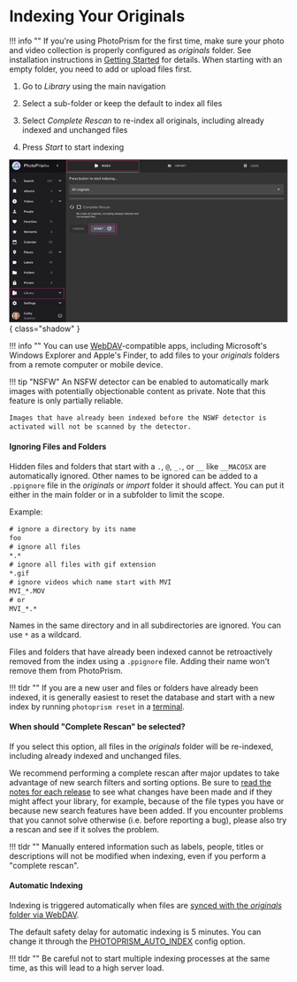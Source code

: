 # Indexing Your Originals #

!!! info ""
    If you're using PhotoPrism for the first time, make sure your photo and video 
    collection is properly configured as *originals* folder.
    See installation instructions in [Getting Started](../../getting-started/index.md) for details.
    When starting with an empty folder, you need to add or upload files first.

1. Go to *Library* using the main navigation

2. Select a sub-folder or keep the default to index all files

3. Select *Complete Rescan* to re-index all originals, including already indexed and unchanged files

4. Press *Start* to start indexing

![Screenshot](img/index-dark.jpg){ class="shadow" }

!!! info ""
    You can use [WebDAV](webdav.md)-compatible apps, including Microsoft's Windows Explorer and Apple's Finder, 
    to add files to your *originals* folders from a remote computer or mobile device.

!!! tip "NSFW"
    An NSFW detector can be enabled to automatically mark images with potentially objectionable content as 
    private. Note that this feature is only partially reliable. 
    
    Images that have already been indexed before the NSWF detector is activated will not be scanned by the detector.

#### Ignoring Files and Folders ####

Hidden files and folders that start with a `.`, `@`, `_.`, or `__` like `__MACOSX` are automatically ignored. Other names to be 
ignored can be added to a `.ppignore` file in the *originals* or *import* folder it should affect.
You can put it either in the main folder or in a subfolder to limit the scope.

Example:

```
# ignore a directory by its name
foo
# ignore all files
*.*
# ignore all files with gif extension
*.gif
# ignore videos which name start with MVI
MVI_*.MOV
# or
MVI_*.*
```

Names in the same directory and in all subdirectories are ignored. You can use `*` as a wildcard.

Files and folders that have already been indexed cannot be retroactively removed from the index
using a `.ppignore` file. Adding their name won't remove them from PhotoPrism.

!!! tldr ""
    If you are a new user and files or folders have already been indexed, it is generally easiest to reset the database and start with a new index by running `photoprism reset` in a [terminal](../../getting-started/docker-compose.md#command-line-interface).

#### When should "Complete Rescan" be selected? ####

If you select this option, all files in the *originals* folder will be re-indexed, including already indexed and unchanged files.

We recommend performing a complete rescan after major updates to take advantage of new search filters and sorting options. Be sure to [read the notes for each release](../../release-notes.md) to see what changes have been made and if they might affect your library, for example, because of the file types you have or because new search features have been added. If you encounter problems that you cannot solve otherwise (i.e. before reporting a bug), please also try a rescan and see if it solves the problem.

!!! tldr ""
    Manually entered information such as labels, people, titles or descriptions will not be modified when indexing, even if you perform a "complete rescan".

#### Automatic Indexing ####

Indexing is triggered automatically when files are [synced with the *originals* folder via WebDAV](../sync/webdav.md).

The default safety delay for automatic indexing is 5 minutes. You can change it through the [PHOTOPRISM_AUTO_INDEX](../../getting-started/config-options.md#index-workers) config option.

!!! tldr ""
    Be careful not to start multiple indexing processes at the same time, as this will lead to a high server load.